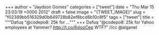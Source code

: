 
+++
author = "Jaydson Gomes"
categories = ["tweet"]
date = "Thu Mar 15 23:03:19 +0000 2012"
draft = false
image = "{TWEET_IMAGE}"
slug = "f02389bb516329d0b849728b82ef8bcd6b10c8f5"
tags = ["tweet"]
title = """Dafuq “@codepo8: 25k for ..."""
+++
Dafuq “@codepo8: 25k for Yahoo employees at Yammer? http://t.co/6slozCep WTF?” //cc @alganet
